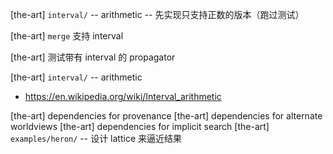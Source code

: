 [the-art] `interval/` -- arithmetic -- 先实现只支持正数的版本（跑过测试）

[the-art] `merge` 支持 interval

[the-art] 测试带有 interval 的 propagator

[the-art] `interval/` -- arithmetic

- https://en.wikipedia.org/wiki/Interval_arithmetic

[the-art] dependencies for provenance
[the-art] dependencies for alternate worldviews
[the-art] dependencies for implicit search
[the-art] `examples/heron/` -- 设计 lattice 来逼近结果
